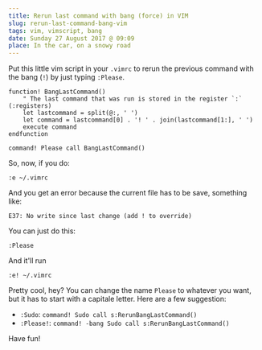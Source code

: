 ```yaml
---
title: Rerun last command with bang (force) in VIM 
slug: rerun-last-command-bang-vim
tags: vim, vimscript, bang
date: Sunday 27 August 2017 @ 09:09
place: In the car, on a snowy road
---
```


Put this little vim script in your `.vimrc` to rerun the previous command with
the bang (`!`) by just typing `:Please`.

```vim
function! BangLastCommand()
    " The last command that was run is stored in the register `:` (:registers)
    let lastcommand = split(@:, ' ')
    let command = lastcommand[0] . '! ' . join(lastcommand[1:], ' ')
    execute command 
endfunction

command! Please call BangLastCommand()
```

So, now, if you do:

    :e ~/.vimrc

And you get an error because the current file has to be save, something like:

    E37: No write since last change (add ! to override)

You can just do this:

    :Please

And it'll run

    :e! ~/.vimrc

Pretty cool, hey? You can change the name `Please` to whatever you want, but it
has to start with a capitale letter. Here are a few suggestion:

- `:Sudo`: `command! Sudo call s:RerunBangLastCommand()`
- `:Please!`: `command! -bang Sudo call s:RerunBangLastCommand()`

Have fun!
